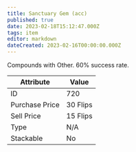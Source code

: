 ```yaml
---
title: Sanctuary Gem (acc)
published: true
date: 2023-02-18T15:12:47.000Z
tags: item
editor: markdown
dateCreated: 2023-02-16T00:00:00.000Z
---
```


Compounds with Other. 60% success rate.

|Attribute|Value|
|-|-|
|ID|720|
|Purchase Price|30 Flips|
|Sell Price|15 Flips|
|Type|N/A|
|Stackable|No|


